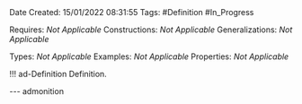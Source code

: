 <br />
<br />

Date Created: 15/01/2022 08:31:55
Tags: #Definition #In_Progress

Requires: _Not Applicable_
Constructions: _Not Applicable_
Generalizations: _Not Applicable_

Types: _Not Applicable_
Examples: _Not Applicable_ 
Properties: _Not Applicable_

!!! ad-Definition Definition.



--- admonition
